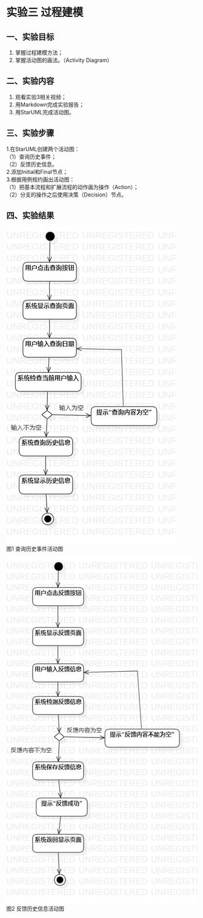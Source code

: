 # 实验三   过程建模
## 一、实验目标

1. 掌握过程建模方法；
2. 掌握活动图的画法。（Activity Diagram）

## 二、实验内容
1. 观看实验3相关视频；  
2. 用Markdown完成实验报告；  
3. 用StarUML完成活动图。  


## 三、实验步骤  
1.在StarUML创建两个活动图：  
（1）查询历史事件；  
（2）反馈历史信息。  
2.添加Initial和Final节点；  
3.根据用例规约画出活动图：  
（1）把基本流程和扩展流程的动作画为操作（Action）；  
（2）分支的操作之后使用决策（Decision）节点。  
## 四、实验结果

![查询历史事件活动图](./Lab3_ActivityDiagram1.jpg)  
图1 查询历史事件活动图

![反馈历史信息活动图](./Lab3_ActivityDiagram2.jpg)  
图2 反馈历史信息活动图